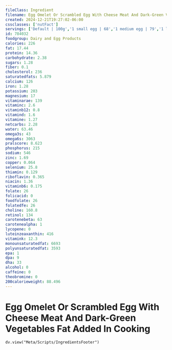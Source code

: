 ```yaml
---
fileClass: Ingredient
filename: Egg Omelet Or Scrambled Egg With Cheese Meat And Dark-Green Vegetables Fat Added In Cooking
created: 2024-12-21T19:27:02-06:00
cssclasses: ['nutFact']
servings: ['Default | 100g','1 small egg | 68','1 medium egg | 79','1 large egg | 90','1 extra large egg | 101','1 jumbo egg | 113','1 egg, ns as to size | 90','1 cup | 201']
id: 784032
foodgroup: Dairy and Egg Products 
calories: 226
fat: 17.44
protein: 14.36
carbohydrate: 2.38
sugars: 1.28
fiber: 0.1
cholesterol: 236
saturatedfats: 5.879
calcium: 126
iron: 1.28
potassium: 203
magnesium: 17
vitaminarae: 139
vitaminc: 2.6
vitaminb12: 0.8
vitamind: 1.6
vitamine: 1.27
netcarbs: 2.28
water: 63.46
omega3s: 43
omega6s: 3063
pralscore: 8.623
phosphorus: 215
sodium: 546
zinc: 1.69
copper: 0.064
selenium: 25.8
thiamin: 0.129
riboflavin: 0.365
niacin: 1.36
vitaminb6: 0.175
folate: 26
folicacid: 0
foodfolate: 26
folatedfe: 26
choline: 160.8
retinol: 134
carotenebeta: 63
carotenealpha: 1
lycopene: 0
luteinzeaxanthin: 416
vitamink: 12.3
monounsaturatedfat: 6693
polyunsaturatedfat: 3593
epa: 1
dpa: 9
dha: 33
alcohol: 0
caffeine: 0
theobromine: 0
200calorieweight: 88.496
---
```


# Egg Omelet Or Scrambled Egg With Cheese Meat And Dark-Green Vegetables Fat Added In Cooking

```dataviewjs
dv.view("Meta/Scripts/IngredientsFooter")
```